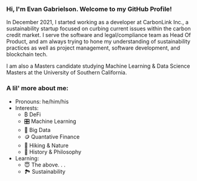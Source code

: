 ### Hi, I'm Evan Gabrielson. Welcome to my GitHub Profile!

In December 2021, I started working as a developer at CarbonLink Inc., a sustainability startup focused on curbing current issues within the carbon credit market. I serve the software and legal/compliance team as Head Of Product, and am always trying to hone my understanding of sustainability practices as well as project management, software development, and blockchain tech. 

I am also a Masters candidate studying Machine Learning & Data Science Masters at the University of Southern California.

### A lil' more about me:
- Pronouns: he/him/his
- Interests: 
  -  ₿ DeFi
  - 🎛️ Machine Learning 
  - 🔢 Big Data 
  - 🪙 Quantative Finance
  - 🌱 Hiking & Nature 
  - 📖 History & Philosophy 
- Learning:
  - 😇 The above. . . 
  - 🏞️ Sustainability

<!--
**evangabe/evangabe** is a ✨ _special_ ✨ repository because its `README.md` (this file) appears on your GitHub profile.

Here are some ideas to get you started:

- 🔭 I’m currently working on ...
- 🌱 I’m currently learning ...
- 👯 I’m looking to collaborate on ...
- 🤔 I’m looking for help with ...
- 💬 Ask me about ...
- 📫 How to reach me: ...
- 😄 Pronouns: ...
- ⚡ Fun fact: ...
-->
